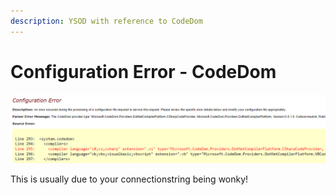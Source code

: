 ```yaml
---
description: YSOD with reference to CodeDom
---
```


# Configuration Error - CodeDom

![](<../../.gitbook/assets/image (2).png>)

This is usually due to your connectionstring being wonky!&#x20;
